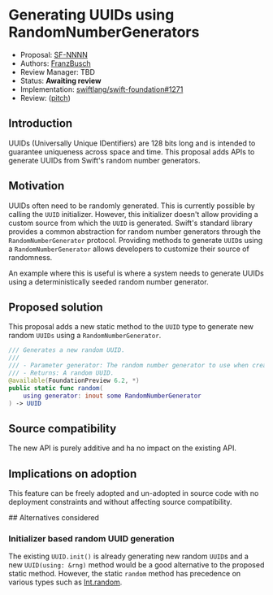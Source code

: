 # Generating UUIDs using RandomNumberGenerators

* Proposal: [SF-NNNN](NNNN-random-uuid.md)
* Authors: [FranzBusch](https://github.com/FranzBusch)
* Review Manager: TBD
* Status: **Awaiting review**
* Implementation: [swiftlang/swift-foundation#1271](https://github.com/swiftlang/swift-foundation/pull/1271)
* Review: ([pitch](https://forums.swift.org/...))

## Introduction

UUIDs (Universally Unique IDentifiers) are 128 bits long and is intended to
guarantee uniqueness across space and time. This proposal adds APIs to generate
UUIDs from Swift's random number generators.

## Motivation

UUIDs often need to be randomly generated. This is currently possible by calling
the `UUID` initializer. However, this initializer doesn't allow providing a
custom source from which the `UUID` is generated. Swift's standard library
provides a common abstraction for random number generators through the
`RandomNumberGenerator` protocol. Providing methods to generate `UUID`s using a
`RandomNumberGenerator` allows developers to customize their source of randomness.

An example where this is useful is where a system needs to generate UUIDs using a
deterministically seeded random number generator.

## Proposed solution

This proposal adds a new static method to the `UUID` type to generate new random `UUIDs` using a `RandomNumberGenerator`.

```swift
/// Generates a new random UUID.
///
/// - Parameter generator: The random number generator to use when creating the new random value.
/// - Returns: A random UUID.
@available(FoundationPreview 6.2, *)
public static func random(
    using generator: inout some RandomNumberGenerator
) -> UUID
```

## Source compatibility

The new API is purely additive and ha no impact on the existing API.

## Implications on adoption

This feature can be freely adopted and un-adopted in source code with no deployment constraints and without affecting source compatibility.

## Alternatives considered

### Initializer based random UUID generation

The existing `UUID.init()` is already generating new random `UUID`s and a new
`UUID(using: &rng)` method would be a good alternative to the proposed static method.
However, the static `random` method has precedence on various types such as [Int.random](https://developer.apple.com/documentation/swift/int/random(in:)-9mjpw).

